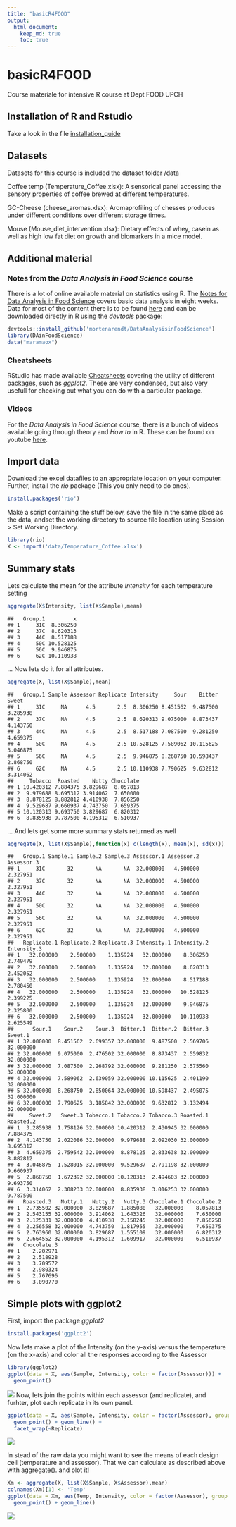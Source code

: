 ```yaml
---
title: "basicR4FOOD"
output:
  html_document:
    keep_md: true
    toc: true
---
```




# basicR4FOOD
Course materiale for intensive R course at Dept FOOD UPCH 

## Installation of R and Rstudio
Take a look in the file [installation_guide](https://github.com/mortenarendt/basicR4FOOD/blob/master/Installation_guide.pdf)

## Datasets
Datasets for this course is included the dataset folder /data

Coffee temp (Temperature_Coffee.xlsx): A sensorical panel accessing the sensory properties of coffee brewed at different temperatures. 

GC-Cheese (cheese_aromas.xlsx): Aromaprofiling of chesses produces under different conditions over different storage times. 

Mouse (Mouse_diet_intervention.xlsx): Dietary effects of whey, casein as well as high low fat diet on growth and biomarkers in a mice model. 

## Additional material 

### Notes from the _Data Analysis in Food Science_ course
There is a lot of online available material on statistics using R. The [Notes for Data Analysis in Food Science](https://github.com/mortenarendt/basicR4FOOD/blob/master/Notes_FDA.pdf) covers basic data analysis in eight weeks. Data for most of the content there is to be found [here](https://github.com/mortenarendt/DataAnalysisinFoodScience/) and can be downloaded directly in R using the _devtools_ package: 


```r
devtools::install_github('mortenarendt/DataAnalysisinFoodScience')
library(DAinFoodScience)
data("maramaox") 
```

### Cheatsheets

RStudio has made available [Cheatsheets](https://www.rstudio.com/resources/cheatsheets/) covering the utility of different packages, such as _ggplot2_. These are very condensed, but also very usefull for checking out what you can do with a particular package. 

### Videos

For the _Data Analysis in Food Science_ course, there is a bunch of videos available going through theory and _How to_ in R. These can be found on youtube [here](https://www.youtube.com/playlist?list=PL4L59zaizb3FmBdxuDLRdzGsknTrZN6Ys). 


## Import data

Download the excel datafiles to an appropriate location on your computer. Further, install the _rio_ package 
(This you only need to do ones). 


```r
install.packages('rio')
```
Make a script containing the stuff below, save the file in the same place as the data, andset the working directory to source file location using Session > Set Working Directory. 


```r
library(rio)
X <- import('data/Temperature_Coffee.xlsx')
```

## Summary stats

Lets calculate the mean for the attribute _Intensity_ for each temperature setting


```r
aggregate(X$Intensity, list(X$Sample),mean)
```

```
##   Group.1         x
## 1     31C  8.306250
## 2     37C  8.620313
## 3     44C  8.517188
## 4     50C 10.528125
## 5     56C  9.946875
## 6     62C 10.110938
```
... Now lets do it for all attributes. 


```r
aggregate(X, list(X$Sample),mean)
```

```
##   Group.1 Sample Assessor Replicate Intensity     Sour    Bitter    Sweet
## 1     31C     NA      4.5       2.5  8.306250 8.451562  9.487500 3.285938
## 2     37C     NA      4.5       2.5  8.620313 9.075000  8.873437 4.143750
## 3     44C     NA      4.5       2.5  8.517188 7.087500  9.281250 4.659375
## 4     50C     NA      4.5       2.5 10.528125 7.589062 10.115625 3.046875
## 5     56C     NA      4.5       2.5  9.946875 8.268750 10.598437 2.868750
## 6     62C     NA      4.5       2.5 10.110938 7.790625  9.632812 3.314062
##     Tobacco  Roasted    Nutty Chocolate
## 1 10.420312 7.884375 3.829687  8.057813
## 2  9.979688 8.695312 3.914062  7.650000
## 3  8.878125 8.882812 4.410938  7.856250
## 4  9.529687 9.660937 4.743750  7.659375
## 5 10.120313 9.693750 3.829687  6.820312
## 6  8.835938 9.787500 4.195312  6.510937
```

... And lets get some more summary stats returned as well


```r
aggregate(X, list(X$Sample),function(x) c(length(x), mean(x), sd(x)))
```

```
##   Group.1 Sample.1 Sample.2 Sample.3 Assessor.1 Assessor.2 Assessor.3
## 1     31C       32       NA       NA  32.000000   4.500000   2.327951
## 2     37C       32       NA       NA  32.000000   4.500000   2.327951
## 3     44C       32       NA       NA  32.000000   4.500000   2.327951
## 4     50C       32       NA       NA  32.000000   4.500000   2.327951
## 5     56C       32       NA       NA  32.000000   4.500000   2.327951
## 6     62C       32       NA       NA  32.000000   4.500000   2.327951
##   Replicate.1 Replicate.2 Replicate.3 Intensity.1 Intensity.2 Intensity.3
## 1   32.000000    2.500000    1.135924   32.000000    8.306250    2.749479
## 2   32.000000    2.500000    1.135924   32.000000    8.620313    2.452052
## 3   32.000000    2.500000    1.135924   32.000000    8.517188    2.780450
## 4   32.000000    2.500000    1.135924   32.000000   10.528125    2.399225
## 5   32.000000    2.500000    1.135924   32.000000    9.946875    2.325800
## 6   32.000000    2.500000    1.135924   32.000000   10.110938    2.625549
##      Sour.1    Sour.2    Sour.3  Bitter.1  Bitter.2  Bitter.3   Sweet.1
## 1 32.000000  8.451562  2.699357 32.000000  9.487500  2.569706 32.000000
## 2 32.000000  9.075000  2.476502 32.000000  8.873437  2.559832 32.000000
## 3 32.000000  7.087500  2.268792 32.000000  9.281250  2.575560 32.000000
## 4 32.000000  7.589062  2.639059 32.000000 10.115625  2.401190 32.000000
## 5 32.000000  8.268750  2.850064 32.000000 10.598437  2.495075 32.000000
## 6 32.000000  7.790625  3.185842 32.000000  9.632812  3.132494 32.000000
##     Sweet.2   Sweet.3 Tobacco.1 Tobacco.2 Tobacco.3 Roasted.1 Roasted.2
## 1  3.285938  1.758126 32.000000 10.420312  2.430945 32.000000  7.884375
## 2  4.143750  2.022086 32.000000  9.979688  2.092030 32.000000  8.695312
## 3  4.659375  2.759542 32.000000  8.878125  2.833638 32.000000  8.882812
## 4  3.046875  1.528015 32.000000  9.529687  2.791198 32.000000  9.660937
## 5  2.868750  1.672392 32.000000 10.120313  2.494603 32.000000  9.693750
## 6  3.314062  2.308233 32.000000  8.835938  3.016253 32.000000  9.787500
##   Roasted.3   Nutty.1   Nutty.2   Nutty.3 Chocolate.1 Chocolate.2
## 1  2.735502 32.000000  3.829687  1.885080   32.000000    8.057813
## 2  2.543155 32.000000  3.914062  1.643326   32.000000    7.650000
## 3  2.125331 32.000000  4.410938  2.158245   32.000000    7.856250
## 4  2.256558 32.000000  4.743750  1.817955   32.000000    7.659375
## 5  2.763960 32.000000  3.829687  1.555109   32.000000    6.820312
## 6  2.664552 32.000000  4.195312  1.609917   32.000000    6.510937
##   Chocolate.3
## 1    2.202971
## 2    2.518928
## 3    3.709572
## 4    2.980324
## 5    2.767696
## 6    3.090770
```
          
## Simple plots with ggplot2

First, import the package _ggplot2_

```r
install.packages('ggplot2')
```

Now lets make a plot of the Intensity (on the y-axis) versus the temperature (on the x-axis) and color all the responses according to the Assessor


```r
library(ggplot2)
ggplot(data = X, aes(Sample, Intensity, color = factor(Assessor))) + 
  geom_point()
```

![](README_files/figure-html/unnamed-chunk-8-1.png)<!-- -->
Now, lets join the points within each assessor (and replicate), and furhter, plot each replicate in its own panel. 


```r
ggplot(data = X, aes(Sample, Intensity, color = factor(Assessor), group = factor(Assessor))) + 
  geom_point() + geom_line() + 
  facet_wrap(~Replicate)
```

![](README_files/figure-html/unnamed-chunk-9-1.png)<!-- -->

In stead of the raw data you might want to see the means of each design cell (temperature and assessor). That we can calculate as described above with aggregate(). and plot it!


```r
Xm <- aggregate(X, list(X$Sample, X$Assessor),mean)
colnames(Xm)[1] <- 'Temp'
ggplot(data = Xm, aes(Temp, Intensity, color = factor(Assessor), group = factor(Assessor))) + 
  geom_point() + geom_line()
```

![](README_files/figure-html/unnamed-chunk-10-1.png)<!-- -->
